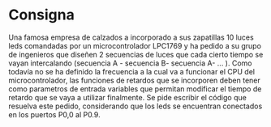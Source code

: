 # Consigna
Una famosa empresa de calzados a incorporado a sus zapatillas 10 luces leds comandadas por un microcontrolador LPC1769 y ha pedido a su grupo de ingenieros que diseñen 2 secuencias de luces que cada cierto tiempo se vayan intercalando (secuencia A - secuencia B- secuencia A- ... ). Como todavía no se ha definido la frecuencia a la cual va a funcionar el CPU del microcontrolador, las funciones de retardos que se incorporen deben tener como parametros de entrada variables que permitan modificar el tiempo de retardo que se vaya a utilizar finalmente. Se pide escribir el código que resuelva este pedido, considerando que los leds se encuentran conectados en los puertos P0,0 al P0.9.
